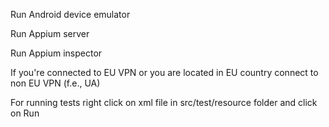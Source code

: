 Run  Android device emulator

Run Appium server

Run Appium inspector

If you're connected to EU VPN or you are located in EU country connect to non EU VPN (f.e., UA)

For running tests right click on xml file in src/test/resource folder and click on Run
